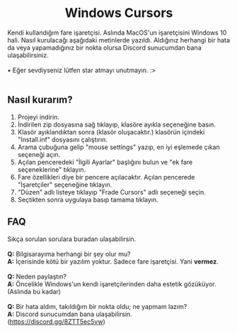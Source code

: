   <h1 align="center">Windows Cursors</h1>
Kendi kullandığım fare işaretçisi. Aslında MacOS'un işaretçisini Windows 10 hali. Nasıl kurulacağı aşağıdaki metinlerde yazıldı. Aldığınız herhangi bir hata da veya yapamadığınız bir nokta olursa Discord sunucumdan bana ulaşabilirsiniz. 
<br> <br>
• Eğer sevdiyseniz lütfen star atmayı unutmayın. :>
<br> <br>

## Nasıl kurarım?
<ol>
  <li>Projeyi indirin. </li>
  <li>İndirilen zip dosyasına sağ tıklayıp, klasöre ayıkla seçeneğine basın.</li>
  <li>Klasör ayıklandıktan sonra (klasör oluşacaktır.) klasörün içindeki "Install.inf" dosyasını çalıştırın.</li>
  <li>Arama çubuğuna gelip "mouse settings" yazıp, en iyi eşlemede çıkan seçeneği açın.</li>
  <li>Açılan penceredeki "Ìlgili Ayarlar" başlığını bulun ve "ek fare seçeneklerine" tıklayın.</li>
  <li>Fare özellikleri diye bir pencere açılacaktır. Açılan pencerede "İşaretçiler" seçeneğine tıklayın.</li>
  <li>"Düzen" adlı listeye tıklayıp "Frade Cursors" adlı seçeneği seçin.</li>
  <li>Seçtikten sonra uygulaya basıp tamama tıklayın.</li>
  <liTebrikler, artık yeni ve harika bir işaretçiniz var. :></li>
 </ol>

## FAQ
Sıkça sorulan sorulara buradan ulaşabilirsin.
<br><br>
**Q:** Bilgisarayıma herhangi bir şey olur mu?
<br>
**A:** İçerisinde kötü bir yazılım yoktur. Sadece fare işaretçisi. Yani **vermez**.
<br><br>
**Q:** Neden paylaştın?
<br>
**A:** Öncelikle Windows'un kendi işaretçilerinden daha estetik gözüküyor. (Aslında bu kadar)
<br><br>
**Q:** Bir hata aldım, takıldığım bir nokta oldu; ne yapmam lazım?
<br>
**A:** Discord sunucumdan bana ulaşabilirsin. (https://discord.gg/8ZTT5ec5vw)
